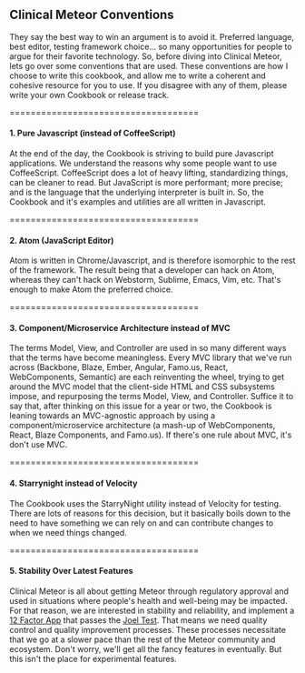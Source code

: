 ## Clinical Meteor Conventions

They say the best way to win an argument is to avoid it.  Preferred language, best editor, testing framework choice...  so many opportunities for people to argue for their favorite technology.  So, before diving into Clinical Meteor, lets go over some conventions that are used.  These conventions are how I choose to write this cookbook, and allow me to write a coherent and cohesive resource for you to use.  If you disagree with any of them, please write your own Cookbook or release track.

====================================  
#### 1.  Pure Javascript (instead of CoffeeScript)
At the end of the day, the Cookbook is striving to build pure Javascript applications.  We understand the reasons why some people want to use CoffeeScript.  CoffeeScript does a lot of heavy lifting, standardizing things, can be cleaner to read.  But JavaScript is more performant; more precise; and is the language that the underlying interpreter is built in.  So, the Cookbook and it's examples and utilities are all written in Javascript.  

====================================  
#### 2.  Atom (JavaScript Editor)
Atom is written in Chrome/Javascript, and is therefore isomorphic to the rest of the framework.   The result being that a developer can hack on Atom, whereas they can't hack on Webstorm, Sublime, Emacs, Vim, etc.  That's enough to make Atom the preferred choice.

====================================  
#### 3.  Component/Microservice Architecture instead of MVC 

The terms Model, View, and Controller are used in so many different ways that the terms have become meaningless.  Every MVC library that we've run across (Backbone, Blaze, Ember, Angular, Famo.us, React, WebComponents, Semantic) are each reinventing the wheel, trying to get around the MVC model that the client-side HTML and CSS subsystems impose, and repurposing the terms Model, View, and Controller.  Suffice it to say that, after thinking on this issue for a year or two, the Cookbook is leaning towards an MVC-agnostic approach by using a component/microservice architecture (a mash-up of WebComponents, React, Blaze Components, and Famo.us).  If there's one rule about MVC, it's don't use MVC.  
 
 
====================================  
#### 4.  Starrynight instead of Velocity  
The Cookbook uses the StarryNight utility instead of Velocity for testing.  There are lots of reasons for this decision, but it basically boils down to the need to have something we can rely on and can contribute changes to when we need things changed.  

====================================  
#### 5.  Stability Over Latest Features
Clinical Meteor is all about getting Meteor through regulatory approval and used in situations where people's health and well-being may be impacted.  For that reason, we are interested in stability and reliability, and implement a [12 Factor App](http://12factor.net/) that passes the [Joel Test](http://www.joelonsoftware.com/articles/fog0000000043.html).  That means we need quality control and quality improvement processes.  These processes necessitate that we go at a slower pace than the rest of the Meteor community and ecosystem.  Don't worry, we'll get all the fancy features in eventually.  But this isn't the place for experimental features.



